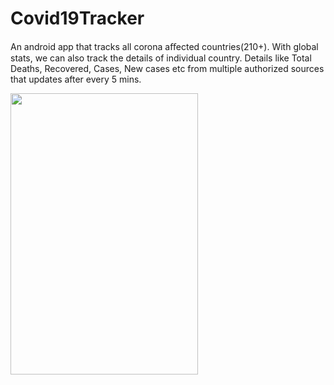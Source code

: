 # Covid19Tracker
An android app that tracks all corona aﬀected countries(210+).
With global stats, we can also track the details of individual country. 
Details like Total Deaths, Recovered, Cases, New cases etc from multiple authorized sources that updates after every 5 mins.

<img src="https://user-images.githubusercontent.com/57246923/92992185-c4e25e80-f506-11ea-8e8c-f8a80ca26d21.png" height="450" width="300">

